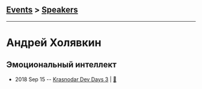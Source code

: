## [Events](../README.md) > [Speakers](../speakers.md)
---

# Андрей Холявкин

## Эмоциональный интеллект
- 2018 Sep 15 -- [Krasnodar Dev Days 3](https://www.youtube.com/watch?v=Kegnr8y1OH0)  | [:notebook:](https://yadi.sk/i/vaHzgNzaTOe8rg)  
